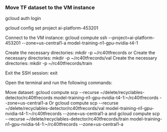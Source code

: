 
### Move TF dataset to the VM instance

gcloud auth login

gcloud config set project ai-platform-453201

Connect to the VM instance:
gcloud compute ssh --project=ai-platform-453201 --zone=us-central1-a model-training-n1-gpu-nvidia-t4-1

Create the necessary directories: mkdir -p ~/rc40tfrecords
or
Create the necessary directories: mkdir -p ~/rc40tfrecords/val
Create the necessary directories: mkdir -p ~/rc40tfrecords/train

Exit the SSH session: exit

Open the terminal and run the following commands:

Move dataset:
gcloud compute scp --recurse ~/delete/recyclables-detector/rc40tfrecords model-training-n1-gpu-nvidia-t4-1:~/rc40tfrecords --zone=us-central1-a
Or
gcloud compute scp --recurse ~/delete/recyclables-detector/rc40tfrecords/val model-training-n1-gpu-nvidia-t4-1:~/rc40tfrecords --zone=us-central1-a
and
gcloud compute scp --recurse ~/delete/recyclables-detector/rc40tfrecords/train model-training-n1-gpu-nvidia-t4-1:~/rc40tfrecords --zone=us-central1-a





